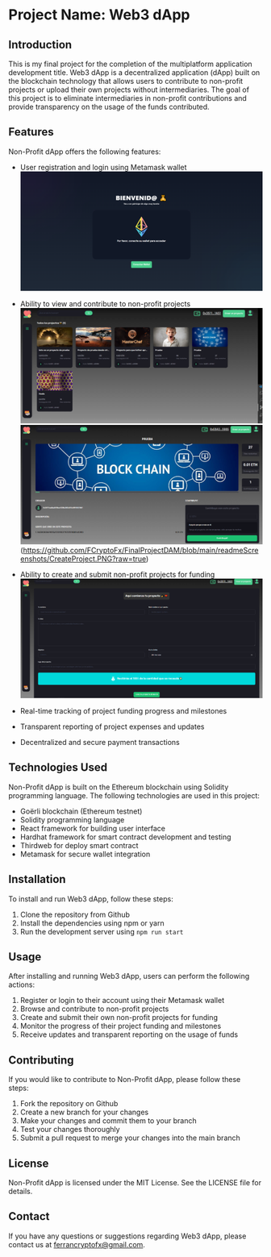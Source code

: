 # Project Name: Web3 dApp

## Introduction

This is my final project for the completion of the multiplatform application development title.
Web3 dApp is a decentralized application (dApp) built on the blockchain technology that allows users to contribute to non-profit projects or upload their own projects without intermediaries. The goal of this project is to eliminate intermediaries in non-profit contributions and provide transparency on the usage of the funds contributed.

## Features

Non-Profit dApp offers the following features:

- User registration and login using Metamask wallet
![PreHome](https://github.com/FCryptoFx/FinalProjectDAM/blob/main/readmeScreenshots/PreHome.PNG?raw=true)

- Ability to view and contribute to non-profit projects
![Home](https://github.com/FCryptoFx/FinalProjectDAM/blob/main/readmeScreenshots/Home.PNG?raw=true)
![ProjectDetails](https://github.com/FCryptoFx/FinalProjectDAM/blob/main/readmeScreenshots/ProjectDetails.PNG?raw=true)(https://github.com/FCryptoFx/FinalProjectDAM/blob/main/readmeScreenshots/CreateProject.PNG?raw=true)

- Ability to create and submit non-profit projects for funding
![Create Project](https://github.com/FCryptoFx/FinalProjectDAM/blob/main/readmeScreenshots/CreateProject.PNG?raw=true)

- Real-time tracking of project funding progress and milestones
- Transparent reporting of project expenses and updates
- Decentralized and secure payment transactions

## Technologies Used

Non-Profit dApp is built on the Ethereum blockchain using Solidity programming language. The following technologies are used in this project:

- Goërli blockchain (Ethereum testnet)
- Solidity programming language
- React framework for building user interface
- Hardhat framework for smart contract development and testing
- Thirdweb for deploy smart contract
- Metamask for secure wallet integration

## Installation

To install and run Web3 dApp, follow these steps:

1. Clone the repository from Github
2. Install the dependencies using npm or yarn
3. Run the development server using `npm run start`

## Usage

After installing and running Web3 dApp, users can perform the following actions:

1. Register or login to their account using their Metamask wallet
2. Browse and contribute to non-profit projects
3. Create and submit their own non-profit projects for funding
4. Monitor the progress of their project funding and milestones
5. Receive updates and transparent reporting on the usage of funds

## Contributing

If you would like to contribute to Non-Profit dApp, please follow these steps:

1. Fork the repository on Github
2. Create a new branch for your changes
3. Make your changes and commit them to your branch
4. Test your changes thoroughly
5. Submit a pull request to merge your changes into the main branch

## License

Non-Profit dApp is licensed under the MIT License. See the LICENSE file for details.

## Contact

If you have any questions or suggestions regarding Web3 dApp, please contact us at ferrancryptofx@gmail.com.
